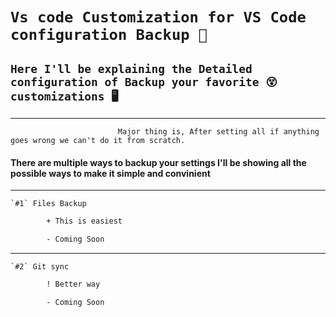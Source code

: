 
# `Vs code Customization for VS Code configuration Backup 💯`

## `Here I'll be explaining the Detailed configuration of Backup your favorite 😵 customizations 🖥️ `

---

```
                        Major thing is, After setting all if anything goes wrong we can't do it from scratch.
```

<!--  The Result would be looking some thing like below -->

#### There are multiple ways to backup your settings I'll be showing all the possible ways to make it simple and convinient

***
```
`#1` Files Backup
```
```diff
        + This is easiest 
```
```diff
        - Coming Soon
```
***
```
`#2` Git sync
```
```diff
        ! Better way
```
```diff
        - Coming Soon 
```

<!-- SS of theme one view and plugin look  -->

<!-- Link to it to download -->

<!-- If required setup explaination -->
